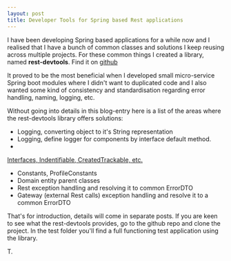 ```yaml
---
layout: post
title: Developer Tools for Spring based Rest applications
---
```


I have been developing Spring based applications for a while now and I realised that I have a bunch of common classes and solutions I keep reusing across multiple projects.
For these common things I created a library, named <strong>rest-devtools</strong>.
Find it on <a href="https://github.com/tamaslang/rest-devtools" target="_blank">github</a>

It proved to be the most beneficial when I developed small micro-service Spring boot modules where I didn't want to duplicated code and I also wanted some kind of consistency and standardisation regarding error handling, naming, logging, etc.

Without going into details in this blog-entry here is a list of the areas where the rest-devtools library offers solutions:<br/>

* Logging, converting object to it's String representation<br/>
* Logging, define logger for components by interface default method.<br/>
* <a href="http://www.talangsoft.org/2015/04/04/rest-devtools-interfaces/" target="_blank">
Interfaces, Indentifiable, CreatedTrackable, etc.<br/>
</a>
* Constants, ProfileConstants<br/>
* Domain entity parent classes<br/>
* Rest exception handling and resolving it to common ErrorDTO<br/>
* Gateway (external Rest calls) exception handling and resolve it to a common ErrorDTO<br/>

That's for introduction, details will come in separate posts. If you are keen to see what the rest-devtools provides, go to the github repo and clone the project.
In the test folder you'll find a full functioning test application using the library.

T.
